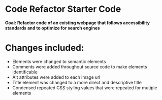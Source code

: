 # Code Refactor Starter Code

<strong>Goal: Refactor code of an existing webpage that follows accessibility standards
and to optimize for search engines</strong>

<h1>Changes included:</h1>

- Elements were changed to semantic elements
- Comments were added throughout source code to make elements identificable
- Alt attributes were added to each image url
- Title element was changed to a more direct and descriptive title
- Condensed repeated CSS styling values that were repeated for mutiple elements

